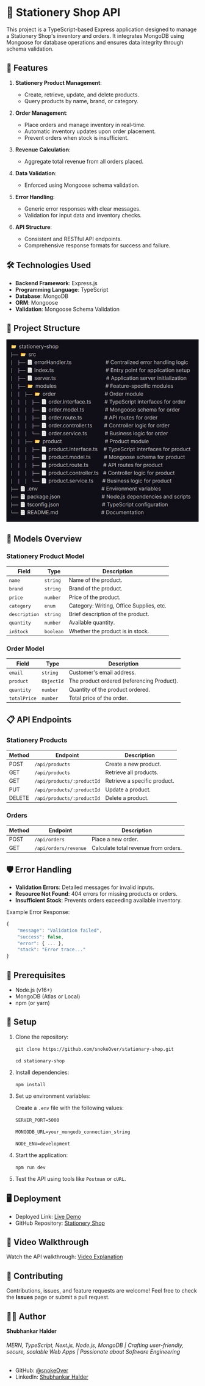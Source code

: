 # 🛒 Stationery Shop API

This project is a TypeScript-based Express application designed to manage a Stationery Shop's inventory and orders. It integrates MongoDB using Mongoose for database operations and ensures data integrity through schema validation.

## 🚀 Features

1. **Stationery Product Management**:

   - Create, retrieve, update, and delete products.
   - Query products by name, brand, or category.

2. **Order Management**:

   - Place orders and manage inventory in real-time.
   - Automatic inventory updates upon order placement.
   - Prevent orders when stock is insufficient.

3. **Revenue Calculation**:
   - Aggregate total revenue from all orders placed.
4. **Data Validation**:
   - Enforced using Mongoose schema validation.
5. **Error Handling**:

   - Generic error responses with clear messages.
   - Validation for input data and inventory checks.

6. **API Structure**:
   - Consistent and RESTful API endpoints.
   - Comprehensive response formats for success and failure.

## 🛠️ Technologies Used

- **Backend Framework**: Express.js
- **Programming Language**: TypeScript
- **Database**: MongoDB
- **ORM**: Mongoose
- **Validation**: Mongoose Schema Validation

## 📂 Project Structure

![Folder Structure](/assets/structure.PNG)

## 🧩 Models Overview

### **Stationery Product Model**

| Field         | Type      | Description                              |
| ------------- | --------- | ---------------------------------------- |
| `name`        | `string`  | Name of the product.                     |
| `brand`       | `string`  | Brand of the product.                    |
| `price`       | `number`  | Price of the product.                    |
| `category`    | `enum`    | Category: Writing, Office Supplies, etc. |
| `description` | `string`  | Brief description of the product.        |
| `quantity`    | `number`  | Available quantity.                      |
| `inStock`     | `boolean` | Whether the product is in stock.         |

### **Order Model**

| Field        | Type       | Description                                |
| ------------ | ---------- | ------------------------------------------ |
| `email`      | `string`   | Customer's email address.                  |
| `product`    | `ObjectId` | The product ordered (referencing Product). |
| `quantity`   | `number`   | Quantity of the product ordered.           |
| `totalPrice` | `number`   | Total price of the order.                  |

## 📋 API Endpoints

### **Stationery Products**

| Method | Endpoint                   | Description                  |
| ------ | -------------------------- | ---------------------------- |
| POST   | `/api/products`            | Create a new product.        |
| GET    | `/api/products`            | Retrieve all products.       |
| GET    | `/api/products/:productId` | Retrieve a specific product. |
| PUT    | `/api/products/:productId` | Update a product.            |
| DELETE | `/api/products/:productId` | Delete a product.            |

### **Orders**

| Method | Endpoint              | Description                          |
| ------ | --------------------- | ------------------------------------ |
| POST   | `/api/orders`         | Place a new order.                   |
| GET    | `/api/orders/revenue` | Calculate total revenue from orders. |

## 🛡️ Error Handling

- **Validation Errors**: Detailed messages for invalid inputs.
- **Resource Not Found**: 404 errors for missing products or orders.
- **Insufficient Stock**: Prevents orders exceeding available inventory.

Example Error Response:

```js
{
	"message": "Validation failed",
	"success": false,
	"error": { ... },
	"stack": "Error trace..."
}
```

## 🛑 Prerequisites

- Node.js (v16+)
- MongoDB (Atlas or Local)
- npm (or yarn)

## 🔧 Setup

1. Clone the repository:

   `git clone https://github.com/snokeOver/stationary-shop.git`

   `cd stationary-shop`

2. Install dependencies:

   `npm install`

3. Set up environment variables:

   Create a `.env` file with the following values:

   `SERVER_PORT=5000`

   `MONGODB_URL=your_mongodb_connection_string`

   `NODE_ENV=development`

4. Start the application:

   `npm run dev`

5. Test the API using tools like `Postman` or `cURL`.

## 🖥️ Deployment

- Deployed Link: [Live Demo](https://stationary-shop-snoke.vercel.app/)
- GitHub Repository: [Stationery Shop](https://github.com/snokeOver/stationary-shop)

## 🎥 Video Walkthrough

Watch the API walkthrough: [Video Explanation](https://drive.google.com/file/d/1zrUaz9p_1wLizJyeCNaxxy9f-x3_VcWU/view)

## 🤝 Contributing

Contributions, issues, and feature requests are welcome! Feel free to check the **Issues** page or submit a pull request.

## 👨‍💻 Author

**Shubhankar Halder**

###### MERN, TypeScript, Next.js, Node.js, MongoDB | Crafting user-friendly, secure, scalable Web Apps | Passionate about Software Engineering

- GitHub: [@snokeOver](https://github.com/snokeOver)
- LinkedIn: [Shubhankar Halder](https://www.linkedin.com/in/shubhankar-halder/)
